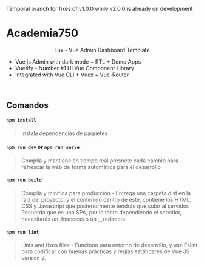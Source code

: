 Temporal branch for fixes of v1.0.0 while v2.0.0 is already on development

# Academia750
<p align="center">Lux - Vue Admin Dashboard Template</p>

- Vue js Admin with dark mode + RTL + Demo Apps
- Vuetify - Number #1 UI Vue Component Library
- Integrated with Vue CLI + Vuex + Vue-Router

<br/>

## Comandos
#### `npm install`
> Instala dependencias de paquetes

#### `npm run dev` or `npm run serve` 
> Compila y mantiene en tiempo real presnete cada cambio para refrescar la web de forma automática para el desarrollo

#### `npm run build`
> Compila y minifica para producción - Entrega una carpeta dist en la raíz del proyecto, y el contenido dentro de este, contiene los HTML, CSS y Javascript que posteriormente tendrás que subir al servidor. Recuerda que es una SPA, por lo tanto dependiendo el servidor, necesitarás un .htaccess o un __redirects

#### `npm run lint`
> Lints and fixes files - Funciona para entorno de desarrollo, y usa Eslint para codificar con buenas prácticas y reglas estándares de Vue JS versión 2.
